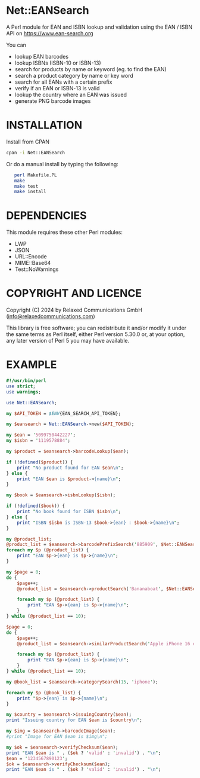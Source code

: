 # Net::EANSearch

A Perl module for EAN and ISBN lookup and validation using the EAN / ISBN API on https://www.ean-search.org

You can
- lookup EAN barcodes
- lookup ISBNs (ISBN-10 or ISBN-13)
- search for products by name or keyword (eg. to find the EAN)
- search a product category by name or key word
- search for all EANs with a certain prefix
- verify if an EAN or ISBN-13 is valid
- lookup the country where an EAN was issued
- generate PNG barcode images

# INSTALLATION

Install from CPAN
```sh
cpan -i Net::EANSearch
```

Or do a manual install by typing the following:
```sh
   perl Makefile.PL
   make
   make test
   make install
```

# DEPENDENCIES

This module requires these other Perl modules:

- LWP
- JSON
- URL::Encode
- MIME::Base64
- Test::NoWarnings


# COPYRIGHT AND LICENCE

Copyright (C) 2024 by Relaxed Communications GmbH (info@relaxedcommunications.com)

This library is free software; you can redistribute it and/or modify
it under the same terms as Perl itself, either Perl version 5.30.0 or,
at your option, any later version of Perl 5 you may have available.


# EXAMPLE

```perl
#!/usr/bin/perl
use strict;
use warnings;

use Net::EANSearch;

my $API_TOKEN = $ENV{EAN_SEARCH_API_TOKEN};

my $eansearch = Net::EANSearch->new($API_TOKEN);

my $ean = '5099750442227';
my $isbn = '1119578884';

my $product = $eansearch->barcodeLookup($ean);

if (!defined($product)) {
	print "No product found for EAN $ean\n";
} else {
	print "EAN $ean is $product->{name}\n";
}

my $book = $eansearch->isbnLookup($isbn);

if (!defined($book)) {
	print "No book found for ISBN $isbn\n";
} else {
	print "ISBN $isbn is ISBN-13 $book->{ean} : $book->{name}\n";
}

my @product_list;
@product_list = $eansearch->barcodePrefixSearch('885909', $Net::EANSearch::ENGLISH);
foreach my $p (@product_list) {
	print "EAN $p->{ean} is $p->{name}\n";
}

my $page = 0;
do {
	$page++;
	@product_list = $eansearch->productSearch('Bananaboat', $Net::EANSearch::ALL_LANGUAGES, $page);

	foreach my $p (@product_list) {
		print "EAN $p->{ean} is $p->{name}\n";
	}
} while (@product_list == 10);

$page = 0;
do {
	$page++;
	@product_list = $eansearch->similarProductSearch('Apple iPhone 16 exotic keywords white', $Net::EANSearch::ENGLISH, $page);

	foreach my $p (@product_list) {
		print "EAN $p->{ean} is $p->{name}\n";
	}
} while (@product_list == 10);

my @book_list = $eansearch->categorySearch(15, 'iphone');

foreach my $p (@book_list) {
	print "$p->{ean} is $p->{name}\n";
}

my $country = $eansearch->issuingCountry($ean);
print "Issuing country for EAN $ean is $country\n";

my $img = $eansearch->barcodeImage($ean);
#print "Image for EAN $ean is $img\n";

my $ok = $eansearch->verifyChecksum($ean);
print "EAN $ean is " . ($ok ? 'valid' : 'invalid') . "\n";
$ean = '1234567890123';
$ok = $eansearch->verifyChecksum($ean);
print "EAN $ean is " . ($ok ? 'valid' : 'invalid') . "\n";
```

